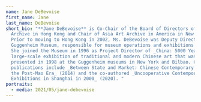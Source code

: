 ```yaml
---
name: Jane DeBevoise
first_name: Jane
last_name: DeBevoise
short_bio: "**Jane DeBevoise** is Co-Chair of the Board of Directors of Asia Art
  Archive in Hong Kong and Chair of Asia Art Archive in America in New York.
  Prior to moving to Hong Kong in 2002, Ms. DeBevoise was Deputy Director of the
  Guggenheim Museum, responsible for museum operations and exhibitions globally.
  She joined the Museum in 1996 as Project Director of _China: 5000 Years_, a
  large-scale exhibition of traditional and modern Chinese art that was
  presented in 1998 at the Guggenheim museums in New York and Bilbao. Her
  publications include _Between State and Market: Chinese Contemporary Art in
  the Post-Mao Era_ (2014) and the co-authored _Uncooperative Contemporaries:
  Exhibitions in Shanghai in 2000_ (2020). "
portraits:
  - media: 2021/05/jane-debevoise
---
```


